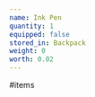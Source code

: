 ```yaml
---
name: Ink Pen
quantity: 1
equipped: false
stored_in: Backpack
weight: 0
worth: 0.02
---
```


#items 